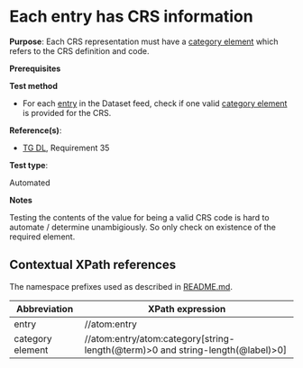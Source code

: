 # Each entry has CRS information

**Purpose**: Each CRS representation must have a [category element](#category) which refers to the CRS definition and code.

**Prerequisites**

**Test method**

* For each [entry](#entry) in the Dataset feed, check if one valid [category element](#category) is provided for the CRS.

**Reference(s)**:

* [TG DL](http://inspire.ec.europa.eu/id/ats/download-atom/3.1/atom-pre-defined/README#ref_TG_DL), Requirement 35

**Test type**:

Automated

**Notes**

Testing the contents of the value for being a valid CRS code is hard to automate / determine unambigiously. So only check on existence of the required element.

## Contextual XPath references

The namespace prefixes used as described in [README.md](http://inspire.ec.europa.eu/id/ats/download-atom/3.1/atom-pre-defined/README#namespaces).

Abbreviation                                               |  XPath expression
---------------------------------------------------------- | -------------------------------------------------------------------------
entry <a name="entry"></a> | //atom:entry
category element <a name="category"></a> | //atom:entry/atom:category[string-length(@term)>0 and string-length(@label)>0]
